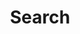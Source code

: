---
title: "Search"
layout: "search"
# url: "/archive"
# description: "Description for Search"
summary: "search"
placeholder: "search here"
---